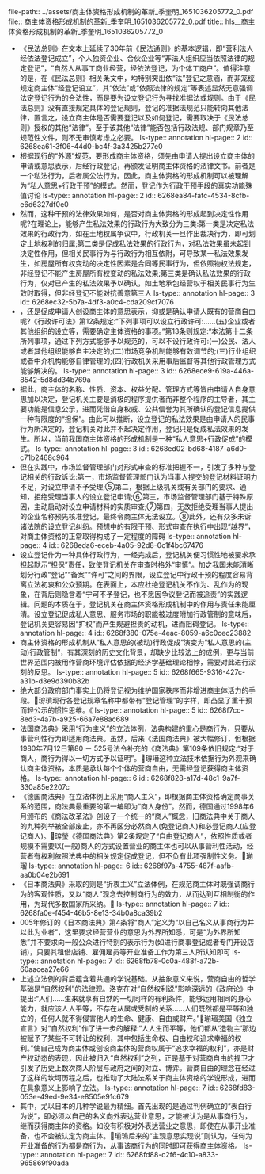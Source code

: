 file-path:: ../assets/商主体资格形成机制的革新_季奎明_1651036205772_0.pdf
file:: [商主体资格形成机制的革新_季奎明_1651036205772_0.pdf](../assets/商主体资格形成机制的革新_季奎明_1651036205772_0.pdf)
title:: hls__商主体资格形成机制的革新_季奎明_1651036205772_0

- 《民法总则》在文本上延续了30年前《民法通则》的基本逻辑，即“营利法人经依法登记成立”，个人独资企业、合伙企业等“非法人组织应当依照法律的规定登记”，“自然人从事工商业经营，经依法登记，为个体工商户”。值得注意的是，在《民法总则》相关条文中，均特别突出依“法”登记之意涵，而非笼统规定商主体“经登记设立”，其“依法”或“依照法律的规定”等表述显然无意强调法定登记行为的合法性，而是要为设立登记行为寻找准据法或规则。由于《民法总则》没有直接规定具体的登记规则，登记的准据法规范只能转向其他法律，置言之，设立商主体是否需要登记以及如何登记，需要取决于《民法总则》授权的其他“法律”。至于该其他“法律”能否包括行政法规、部门规章乃至规范性文件，则不无审慎考虑之必要。
  ls-type:: annotation
  hl-page:: 2
  id:: 6268ea61-3f06-44d0-bc4f-3a3425b277e0
- 根据现行的“外源”规范，要形成商主体资格，须先由申请人提出设立商主体的申请或意思表示，后经行政登记，再颁发证明商主体资格的法律文书。前者是一个私法行为，后者属公法行为。因此，商主体资格的形成机制可以被理解为“私人意思+行政干预”的模式。然而，登记作为行政干预手段的真实功能殊值讨论
  ls-type:: annotation
  hl-page:: 2
  id:: 6268ea84-fafc-4534-8cfb-e6d6327df0e0
- 然而，这种干预的法律效果如何，是否对商主体资格的形成起到决定性作用呢?在理论上，能够产生私法效果的行政行为大致分为三类:第一类是决定私法效果的行政行为，如在土地权属争议中，行政机关一旦作出裁决行为，即可划定土地权利的归属;第二类是促成私法效果的行政行为，对私法效果虽未起到决定性作用，但相关民事行为与行政行为相互依附，可导致某一私法效果发生，如房屋所有权变动的决定性因素是合同等民事行为，但依照物权法规定，非经登记不能产生房屋所有权变动的私法效果;第三类是确认私法效果的行政行为，仅对已产生的私法效果予以确认，如土地承包经营权于相关民事行为生效时取得，但非经登记不能对抗善意第三人
  ls-type:: annotation
  hl-page:: 3
  id:: 6268ec32-5b7a-4df3-a0c4-cda209cf7076
- ，还是促成申请人创设商主体的意思表示，抑或是确认申请人既有的营商自由呢?《行政许可法》第12条规定:“下列事项可以设立行政许可:......(五)企业或者其他组织的设立等，需要确定主体资格的事项。”第13条则规定:“本法第十二条所列事项，通过下列方式能够予以规范的，可以不设行政许可:(一)公民、法人或者其他组织能够自主决定的;(二)市场竞争机制能够有效调节的;(三)行业组织或者中介机构能够自律管理的;(四)行政机关采用事后监督等其他行政管理方式能够解决的。
  ls-type:: annotation
  hl-page:: 3
  id:: 6268ece9-619a-446a-8542-5d8dd34b769a
- 据此，商主体的名称、性质、资本、权益分配、管理方式等皆由申请人自身意思加以决定，登记机关主要是消极的程序提供者而非整个程序的主导者，其主要功能是信息公示，进而凭借自身权威、公共信誉为其所确认的登记信息提供一种有限度的“担保”。由此可以推断，设立登记的私法效果是由申请人的民事行为所决定的，登记机关对此并不起决定作用，登记只是促成私法效果的发生。所以，当前我国商主体资格的形成机制是一种“私人意思+行政促成”的模式。
  ls-type:: annotation
  hl-page:: 3
  id:: 6268ed02-bd68-4187-a6d0-c71b2468c964
- 但在实践中，市场监督管理部门对形式审查的标准把握不一，引发了多种与登记相关的行政诉讼:第一，市场监督管理部门认为当事人提交的登记材料证明力不足，对设立申请不予受理;⑤第二，根据上级机关或有关部门的要求、通知，拒绝受理当事人的设立登记申请;⑥第三，市场监督管理部门基于特殊原因，主动启动对设立申请材料的实质审查;⑦第四，无故拒绝受理当事人提出的企业名称预先核准登记，最终令商主体无法设立。⑧此外，还有众多未诉诸法院的设立登记纠纷。预想中的有限干预、形式审查在执行中出现“越界”，对商主体资格的正常取得构成了一定程度的障碍
  ls-type:: annotation
  hl-page:: 4
  id:: 6268eda6-eceb-4a05-92d8-0c1f4bc67476
- 设立登记作为一种具体行政行为，一经完成后，登记机关便习惯性地被要求承担起默示“担保”责任，致使登记机关在审查时格外“审慎”。加之我国未能清晰划分行政“登记”“备案”“许可”之间的界限，设立登记中行政干预的程度容易背离立法初衷和公众预期。在表面上，本应杜绝登记机关不作为、乱作为的现象，在背后则隐含着“宁可不予登记，也不愿因争议登记而被追责”的实践逻辑。问题的本质在于，登记机关在商主体资格形成机制中的作用与责任未能厘清。设立登记促成私人意思、服务市场的职能被过度附加行政管制的意味后，登记机关更容易因“扩权”而产生规避担责的动机，进而阻碍登记。
  ls-type:: annotation
  hl-page:: 4
  id:: 6268f380-075e-4eac-8059-a6c0cec23882
- 商主体资格的形成机制从“私人意思的(被动)行政促成”演变为“私人意思的(主动)行政管制”，有其深刻的历史文化背景，却缺少比较法上的成例，更与当前世界范围内被用作营商环境评估依据的经济学基础理论相悖，需要对此进行深刻的反思。
  ls-type:: annotation
  hl-page:: 5
  id:: 6268f665-9316-427c-a31b-d3e9d390b82b
- 绝大部分政府部门事实上仍将登记视为维护国家秩序而非增进商主体活力的手段。瑏瑣现行各登记规章名称中都带有“登记管理”的字样，即凸显了重干预而轻公示的惯性思维。《
  ls-type:: annotation
  hl-page:: 5
  id:: 6268f7cc-8ed3-4a7b-a925-66a7e88ac689
- 法国商法典》采用“行为主义”的立法体例，法典构建的重心是商行为，只要从事营利性行为即适用商法典。虽然，后来《法国商法典》被大幅修订，但根据1980年7月12日第80 － 525号法令补充的《商法典》第109条依旧规定:“对于商人，商行为得以一切方式予以证明”。瑏瑨这种立法技术依据行为外观来确认商主体资格，本质是承认每个个体的营商自由，无需经登记获得商主体资格。
  ls-type:: annotation
  hl-page:: 6
  id:: 6268f828-a17d-48c1-9a7f-330a85e2207c
- 《德国商法典》在立法体例上采用“商人主义”，即根据商主体资格确定商事关系的范围，商法典最重要的第一编即为“商人身份”。然而，德国通过1998年6月颁布的《商法改革法》创设了一个统一的“商人”概念，旧商法典中关于商人的九种列举被全部废止，亦不再区分必然商人(免登记商人)和必登记商人(应登记商人)。瑏瑩《德国商法典》第2条规定了“自由登记商人”，依照性质或者规模不需要以(一般)商人的方式设置营业的商主体也可以从事营利性活动，经营者有权利依照法典中的相关规定促成登记，但不负有此项强制性义务。瑐瑠
  ls-type:: annotation
  hl-page:: 6
  id:: 6268f97a-4755-487f-aafb-aa0b04e2b691
- 《日本商法典》采取的则是“折衷主义”立法体例，在规范商主体时既强调商行为的客观性质，又以“商人”观念去控制商行为的效力，从而达到互相制衡的作用，为现代多数国家所采纳。
  ls-type:: annotation
  hl-page:: 7
  id:: 6268fa0e-f454-46b5-8e13-34b0a8ca39b2
- 005年修订的《日本商法典》第4条将“商人”定义为“以自己名义从事商行为并以此为业者”，这里要求经营营业的意思为外界所知悉，可是“为外界所知悉”并不要求向一般公众进行特别的表示行为(如进行商事登记或者专门开设店铺)，只要其租借店铺、雇佣雇员等开业准备工作为第三人所认知即可
  ls-type:: annotation
  hl-page:: 7
  id:: 6268fb78-0c0a-488f-a72b-60aacea27e66
- 上述立法例的背后蕴含着共通的学说基础。从抽象意义来说，营商自由的哲学基础是“自然权利”的法律观。洛克在对“自然权利说”影响深远的《政府论》中提出:“人们......生来就享有自然的一切同样的有利条件，能够运用相同的身心能力，就应该人人平等，不存在从属或受制的关系......人们既然都是平等和独立的，任何人就不得侵害他人的生命、健康、自由或财产。”瑐瑥美国《独立宣言》对“自然权利”作了进一步的解释:“人人生而平等，他们都从‘造物主’那边被赋予了某些不可转让的权利，其中包括生命权、自由权和追求幸福的权利。”使自己成为商主体或创设商主体的营商权属于“追求幸福的权利”，亦是财产权动态的表现，因此被归入“自然权利”之列，正是基于对营商自由的捍卫才引发了历史上数次商人阶层与政府之间的对立、博弈。营商自由的理念在经过了这样的坎坷历程之后，也推动了大陆法系关于商主体资格的学说形成，进而在具象意义上影响了立法。
  ls-type:: annotation
  hl-page:: 7
  id:: 6268fd83-053e-49ed-9e34-e8505e91c679
- 其中，尤以日本的几种学说最为精细。首先出现的是通过判例确立的“表白行为说”，即必须以自己的名义向外表达营业意思，才能被认为是从事商行为，继而获得商主体的资格。如没有积极对外表达营业之意思，即使在从事开业准备，也不会被认定为商主体。瑐瑦后来的“主观意思实现说”则认为，任何为开业准备的行为都是商行为，从事该商行为的同时即可获得商主体资格。
  ls-type:: annotation
  hl-page:: 7
  id:: 6268fd88-c2f6-4c10-a833-965869f90ada